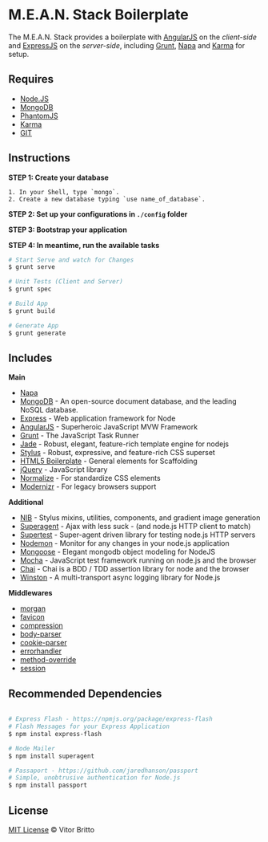 # M.E.A.N. Stack Boilerplate

The M.E.A.N. Stack provides a boilerplate with [AngularJS](https://angularjs.org/) on the _client-side_ and [ExpressJS](http://expressjs.com/) on the _server-side_, including [Grunt](http://gruntjs.com), [Napa](https://www.npmjs.org/package/napa) and [Karma](http://karma-runner.github.io/0.12/index.html) for setup.


## Requires

- [Node.JS](http://nodejs.org/)
- [MongoDB](http://www.mongodb.org/)
- [PhantomJS](http://phantomjs.org/)
- [Karma](http://karma-runner.github.io/0.12/index.html)
- [GIT](http://git-scm.com/)


## Instructions

**STEP 1: Create your database**

```
1. In your Shell, type `mongo`.
2. Create a new database typing `use name_of_database`.
```

**STEP 2: Set up your configurations in `./config` folder**

**STEP 3: Bootstrap your application**

**STEP 4: In meantime, run the available tasks**

```bash
# Start Serve and watch for Changes
$ grunt serve

# Unit Tests (Client and Server)
$ grunt spec

# Build App
$ grunt build

# Generate App
$ grunt generate
```


## Includes

**Main**
- [Napa](https://www.npmjs.org/package/napa)
- [MongoDB](http://www.mongodb.org/) - An open-source document database, and the leading NoSQL database.
- [Express](http://expressjs.com/) - Web application framework for Node
- [AngularJS](https://angularjs.org/) - Superheroic JavaScript MVW Framework
- [Grunt](http://gruntjs.com) - The JavaScript Task Runner
- [Jade](https://github.com/visionmedia/jade) - Robust, elegant, feature-rich template engine for nodejs
- [Stylus](https://github.com/LearnBoost/stylus) - Robust, expressive, and feature-rich CSS superset
- [HTML5 Boilerplate](https://github.com/h5bp/html5-boilerplate) - General elements for Scaffolding
- [jQuery](http://jquery.com/) - JavaScript library
- [Normalize](http://necolas.github.io/normalize.css/) - For standardize CSS elements
- [Modernizr](http://modernizr.com/) - For legacy browsers support

**Additional**
- [NIB](https://github.com/visionmedia/nib) - Stylus mixins, utilities, components, and gradient image generation
- [Superagent](https://github.com/visionmedia/superagent) - Ajax with less suck - (and node.js HTTP client to match)
- [Supertest](https://github.com/visionmedia/supertest) - Super-agent driven library for testing node.js HTTP servers
- [Nodemon](https://github.com/remy/nodemon) - Monitor for any changes in your node.js application
- [Mongoose](http://mongoosejs.com/) - Elegant mongodb object modeling for NodeJS
- [Mocha](http://visionmedia.github.io/mocha/) - JavaScript test framework running on node.js and the browser
- [Chai](http://chaijs.com/) - Chai is a BDD / TDD assertion library for node and the browser
- [Winston](https://npmjs.org/package/winston) - A multi-transport async logging library for Node.js

**Middlewares**
- [morgan](https://github.com/expressjs/morgan)
- [favicon](https://github.com/expressjs/favicon)
- [compression](https://github.com/expressjs/compression)
- [body-parser](https://github.com/expressjs/body-parser)
- [cookie-parser](https://github.com/expressjs/cookie-parser)
- [errorhandler](https://github.com/expressjs/errorhandler)
- [method-override](https://github.com/expressjs/method-override)
- [session](https://github.com/expressjs/session)

## Recommended Dependencies

```bash

# Express Flash - https://npmjs.org/package/express-flash
# Flash Messages for your Express Application
$ npm instal express-flash

# Node Mailer
$ npm install superagent

# Passaport - https://github.com/jaredhanson/passport
# Simple, unobtrusive authentication for Node.js
$ npm install passport

```


## License

[MIT License](http://vitorbritto.mit-license.org/) © Vitor Britto
